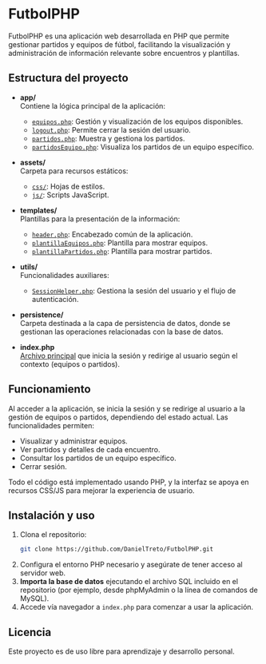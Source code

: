# FutbolPHP

FutbolPHP es una aplicación web desarrollada en PHP que permite gestionar partidos y equipos de fútbol, facilitando la visualización y administración de información relevante sobre encuentros y plantillas.

## Estructura del proyecto

- **app/**  
  Contiene la lógica principal de la aplicación:
  - [`equipos.php`](https://github.com/DanielTreto/FutbolPHP/blob/main/app/equipos.php): Gestión y visualización de los equipos disponibles.
  - [`logout.php`](https://github.com/DanielTreto/FutbolPHP/blob/main/app/logout.php): Permite cerrar la sesión del usuario.
  - [`partidos.php`](https://github.com/DanielTreto/FutbolPHP/blob/main/app/partidos.php): Muestra y gestiona los partidos.
  - [`partidosEquipo.php`](https://github.com/DanielTreto/FutbolPHP/blob/main/app/partidosEquipo.php): Visualiza los partidos de un equipo específico.

- **assets/**  
  Carpeta para recursos estáticos:
  - [`css/`](https://github.com/DanielTreto/FutbolPHP/tree/main/assets/css): Hojas de estilos.
  - [`js/`](https://github.com/DanielTreto/FutbolPHP/tree/main/assets/js): Scripts JavaScript.

- **templates/**  
  Plantillas para la presentación de la información:
  - [`header.php`](https://github.com/DanielTreto/FutbolPHP/blob/main/templates/header.php): Encabezado común de la aplicación.
  - [`plantillaEquipos.php`](https://github.com/DanielTreto/FutbolPHP/blob/main/templates/plantillaEquipos.php): Plantilla para mostrar equipos.
  - [`plantillaPartidos.php`](https://github.com/DanielTreto/FutbolPHP/blob/main/templates/plantillaPartidos.php): Plantilla para mostrar partidos.

- **utils/**  
  Funcionalidades auxiliares:
  - [`SessionHelper.php`](https://github.com/DanielTreto/FutbolPHP/blob/main/utils/SessionHelper.php): Gestiona la sesión del usuario y el flujo de autenticación.

- **persistence/**  
  Carpeta destinada a la capa de persistencia de datos, donde se gestionan las operaciones relacionadas con la base de datos.

- **index.php**  
  [Archivo principal](https://github.com/DanielTreto/FutbolPHP/blob/main/index.php) que inicia la sesión y redirige al usuario según el contexto (equipos o partidos).

## Funcionamiento

Al acceder a la aplicación, se inicia la sesión y se redirige al usuario a la gestión de equipos o partidos, dependiendo del estado actual. Las funcionalidades permiten:
- Visualizar y administrar equipos.
- Ver partidos y detalles de cada encuentro.
- Consultar los partidos de un equipo específico.
- Cerrar sesión.

Todo el código está implementado usando PHP, y la interfaz se apoya en recursos CSS/JS para mejorar la experiencia de usuario.

## Instalación y uso

1. Clona el repositorio:
   ```bash
   git clone https://github.com/DanielTreto/FutbolPHP.git
   ```
2. Configura el entorno PHP necesario y asegúrate de tener acceso al servidor web.
3. **Importa la base de datos** ejecutando el archivo SQL incluido en el repositorio (por ejemplo, desde phpMyAdmin o la línea de comandos de MySQL).
4. Accede vía navegador a `index.php` para comenzar a usar la aplicación.

## Licencia

Este proyecto es de uso libre para aprendizaje y desarrollo personal.
